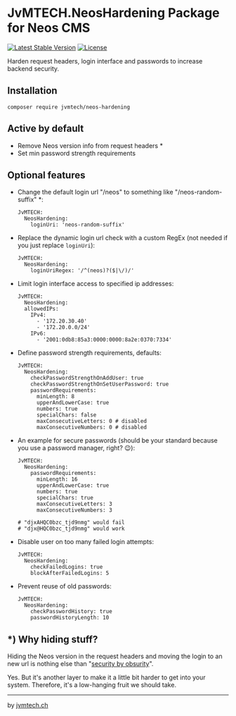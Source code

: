 # JvMTECH.NeosHardening Package for Neos CMS #
[![Latest Stable Version](https://poser.pugx.org/jvmtech/neos-hardening/v/stable)](https://packagist.org/packages/jvmtech/neos-hardening)
[![License](https://poser.pugx.org/jvmtech/neos-hardening/license)](https://packagist.org/packages/jvmtech/neos-hardening)

Harden request headers, login interface and passwords to increase backend security. 

## Installation
```
composer require jvmtech/neos-hardening
```

## Active by default

- Remove Neos version info from request headers *
- Set min password strength requirements

## Optional features

- Change the default login url "/neos" to something like "/neos-random-suffix" *:
  ```
  JvMTECH:
    NeosHardening:
      loginUri: 'neos-random-suffix'
  ```
- Replace the dynamic login url check with a custom RegEx (not needed if you just replace `loginUri`):
  ```
  JvMTECH:
    NeosHardening:
      loginUriRegex: '/^(neos)?($|\/)/'
  ```
- Limit login interface access to specified ip addresses:
  ```
  JvMTECH:
    NeosHardening:
    allowedIPs:
      IPv4:
        - '172.20.30.40'
        - '172.20.0.0/24'
      IPv6:
        - '2001:0db8:85a3:0000:0000:8a2e:0370:7334'
  ```
- Define password strength requirements, defaults:
  ```
  JvMTECH:
    NeosHardening:
      checkPasswordStrengthOnAddUser: true
      checkPasswordStrengthOnSetUserPassword: true
      passwordRequirements:
        minLength: 8
        upperAndLowerCase: true
        numbers: true
        specialChars: false
        maxConsecutiveLetters: 0 # disabled
        maxConsecutiveNumbers: 0 # disabled
  ```
- An example for secure passwords (should be your standard because you use a password manager, right? 😉):
  ```
  JvMTECH:
    NeosHardening:
      passwordRequirements:
        minLength: 16
        upperAndLowerCase: true
        numbers: true
        specialChars: true
        maxConsecutiveLetters: 3
        maxConsecutiveNumbers: 3

  # "djxAHQC0bzc_tjd9nmg" would fail
  # "djx@HQC0bzc_tjd9nmg" would work
  ```
- Disable user on too many failed login attempts:
  ```
  JvMTECH:
    NeosHardening:
      checkFailedLogins: true
      blockAfterFailedLogins: 5
  ```
- Prevent reuse of old passwords:
  ```
  JvMTECH:
    NeosHardening:
      checkPasswordHistory: true
      passwordHistoryLength: 10
  ```

## *) Why hiding stuff?

Hiding the Neos version in the request headers and moving the login to an new url is nothing else than "[security by obsurity](https://en.wikipedia.org/wiki/Security_through_obscurity)".

Yes. But it's another layer to make it a little bit harder to get into your system. Therefore, it's a low-hanging fruit we should take.

---

by [jvmtech.ch](https://jvmtech.ch)
